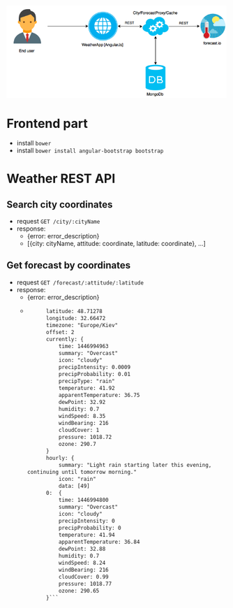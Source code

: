 ![High level overview](docs/WeatherApp.png)

Frontend part
=============

* install `bower`
* install `bower install angular-bootstrap bootstrap`


Weather REST API
================

Search city coordinates
-----------------

* request `GET /city/:cityName`
* response: 
    * {error: error_description}
    * [{city: cityName, attitude: coordinate, latitude: coordinate}, ...]

Get forecast by coordinates
------------------

* request `GET /forecast/:attitude/:latitude`
* response:
    * {error: error_description}
    * ```{
            latitude: 48.71278
            longitude: 32.66472
            timezone: "Europe/Kiev"
            offset: 2
            currently: {
                time: 1446994963
                summary: "Overcast"
                icon: "cloudy"
                precipIntensity: 0.0009
                precipProbability: 0.01
                precipType: "rain"
                temperature: 41.92
                apparentTemperature: 36.75
                dewPoint: 32.92
                humidity: 0.7
                windSpeed: 8.35
                windBearing: 216
                cloudCover: 1
                pressure: 1018.72
                ozone: 290.7
            }
            hourly: {
                summary: "Light rain starting later this evening, continuing until tomorrow morning."
                icon: "rain"
                data: [49]
            0:  {
                time: 1446994800
                summary: "Overcast"
                icon: "cloudy"
                precipIntensity: 0
                precipProbability: 0
                temperature: 41.94
                apparentTemperature: 36.84
                dewPoint: 32.88
                humidity: 0.7
                windSpeed: 8.24
                windBearing: 216
                cloudCover: 0.99
                pressure: 1018.77
                ozone: 290.65
            }```